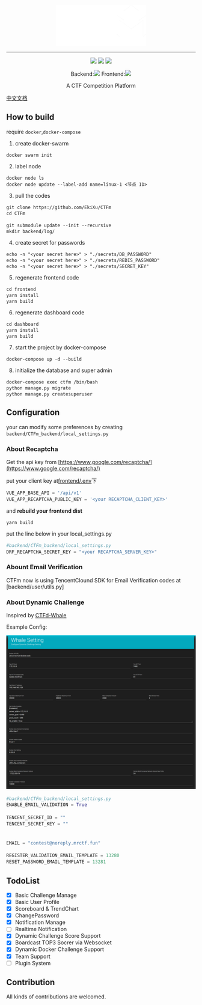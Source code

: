 <div align="center">
   <img width="240" src="docs/assets/logo2.png" alt="logo"></br>

----

![](https://img.shields.io/github/license/ekixu/ctfm)
![](https://img.shields.io/badge/vuetify-2.2.11-lightgrey)
![](https://img.shields.io/pypi/djversions/djangorestframework)

Backend:![](https://img.shields.io/github/last-commit/EkiXu/CTFm_Backend)
Frontend:![](https://img.shields.io/github/last-commit/EkiXu/CTFm_Frontend)


A CTF Competition Platform 

</div>

[中文文档](./README.zh.md)

## How to build

require ``docker``,``docker-compose`` 

1. create docker-swarm

```
docker swarm init
```

2. label node

```
docker node ls
docker node update --label-add name=linux-1 <节点 ID>
```

3. pull the codes

```
git clone https://github.com/EkiXu/CTFm
cd CTFm

git submodule update --init --recursive
mkdir backend/log/
```

4. create secret for passwords

```
echo -n "<your secret here>" > "./secrets/DB_PASSWORD"
echo -n "<your secret here>" > "./secrets/REDIS_PASSWORD"
echo -n "<your secret here>" > "./secrets/SECRET_KEY"
```

5. regenerate frontend code
```
cd frontend
yarn install
yarn build
```

6. regenerate dashboard code

```
cd dashboard
yarn install
yarn build
```

7. start the project by docker-compose 

```
docker-compose up -d --build
```

8. initialize the database and super admin

```
docker-compose exec ctfm /bin/bash 
python manage.py migrate
python manage.py createsuperuser
```

## Configuration

your can modify some preferences by creating ``backend/CTFm_backend/local_settings.py``


### About Recaptcha

Get the api key from [https://www.google.com/recaptcha/](https://www.google.com/recaptcha/)


put your client key at[frontend/.env](frontend/.env)下

```js
VUE_APP_BASE_API = '/api/v1'
VUE_APP_RECAPTCHA_PUBLIC_KEY = '<your RECAPTCHA_CLIENT_KEY>'
```

and **rebuild your frontend dist**

```
yarn build
```

put the line below in your local_settings.py

```python
#backend/CTFm_backend/local_settings.py
DRF_RECAPTCHA_SECRET_KEY = "<your RECAPTCHA_SERVER_KEY>"
```

### Abount Email Verification

CTFm now is using TencentClound SDK for Email Verification
codes at [backend/user/utils.py]


### About Dynamic Challenge

Inspired by [CTFd-Whale](https://github.com/glzjin/CTFd-Whale)

Example Config:

![](./docs/assets/dynamic_config.png)


```python
#backend/CTFm_backend/local_settings.py
ENABLE_EMAIL_VALIDATION = True

TENCENT_SECRET_ID = ""
TENCENT_SECRET_KEY = ""


EMAIL = "contest@noreply.mrctf.fun"

REGISTER_VALIDATION_EMAIL_TEMPLATE = 13280
RESET_PASSWORD_EMAIL_TEMPLATE = 13281
```
## TodoList

- [x] Basic Challenge Manage
- [x] Basic User Profile
- [x] Scoreboard & TrendChart
- [x] ChangePassword
- [X] Notification Manage
- [ ] Realtime Notification
- [x] Dynamic Challenge Score Support
- [x] Boardcast TOP3 Socrer via Websocket
- [x] Dynamic Docker Challenge Support
- [x] Team Support
- [ ] Plugin System

## Contribution

All kinds of contributions are welcomed.
